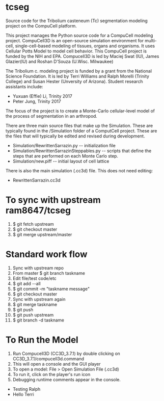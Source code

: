 tcseg
=====

Source code for the Tribolium casteneum (Tc) segmentation modeling project on the CompuCell platform.

This project manages the Python source code for a CompuCell modeling project. CompuCell3D is an open-source simulation environment for multi-cell, single-cell-based modeling of tissues, organs and organisms.  It uses Cellular Potts Model to model cell behavior.  This CompuCell project is funded by the NIH and EPA.  Compucell3D is led by Maciej Swat (IU), James Glazier(IU) and Roshan D'Souza (U.Wisc. Milwaukee)

The Tribolium c. modeling project is funded by a grant from the National Science Foundation. It is led by Terri Williams and Ralph Morelli (Trinity College) and Susan Hester (Unversity of Arizona).  Student research assistants include:

* Yuxuan (Effie) Li, Trinity 2017
* Peter Jung, Trinity 2017

The focus of the project is to create a Monte-Carlo cellular-level model of the process of segmentation in an arthropod. 

There are three main source files that make up the Simulation.  These are typically found in the /Simulation folder of a ComputCell project.
These are the files that will typically be edited and revised during development.
 
 *  Simulation/RewrittenSarrazin.py -- initialization file
 *  Simulation/RewrittenSarrazinSteppables.py -- scripts that define the steps that are performed on each Monte Carlo step.
 *  Simulation/new.piff  -- initial layout of cell lattice

There is also the main simulation (.cc3d) file.  This does not need editing:

 * RewrittenSarrazin.cc3d
 
To sync with upstream ram8647/tcseg
====================================
  1. $ git fetch upstream
  2. $ git checkout master
  3. $ git merge upstream/master

Standard work flow
=================
1. Sync with upstream repo
2. From master $ git branch taskname
3. Edit file/test code/etc
4. $ git add --all
5. $ git commit -m "taskname message"
6. $ git checkout master
7. Sync with upstream again
8. $ git merge taskname
9. $ git push
10. $ git push upstream
11. $ git branch -d taskname 


To Run the Model
================
 1. Run Compucell3D (CC3D_3.7.1) by double clicking on CC3D_3.7.1/compucell3d.command
 2. This will open a console and the GUI player
 3. To open a model: File > Open Simulation File (.cc3d)
 4. To run it, click on the player's run icon
 5. Debugging runtime comments appear in the console.

* Testing Ralph 
* Hello Terri
